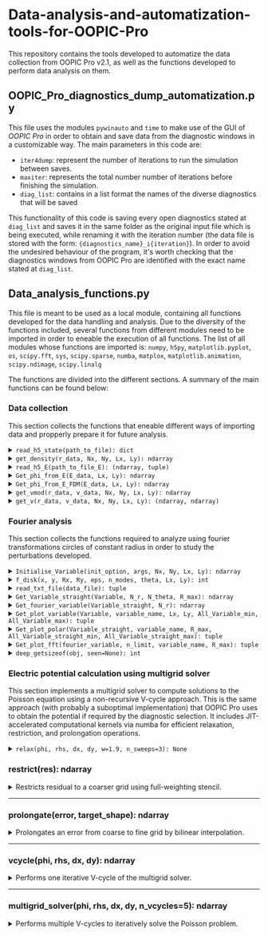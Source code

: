 # Data-analysis-and-automatization-tools-for-OOPIC-Pro

This repository contains the tools developed to automatize the data collection from  OOPIC Pro v2.1, as well as the functions developed to perform data analysis on them.


## OOPIC_Pro_diagnostics_dump_automatization.py

This file uses the modules `pywinauto` and `time` to make use of the GUI of *OOPIC Pro* in order to obtain and save data from the diagnostic windows in a customizable way.
The main parameters in this code are:
* `iter4dump`: represent the number of iterations to run the simulation between saves.
* `maxiter`: represents the total number number of iterations before finishing the simulation.
* `diag_list`: contains in a list format the names of the diverse diagnostics that will be saved
  
This functionality of this code is saving every open diagnostics stated at `diag_list` and saves it in the same folder as the original input file which is being executed, while renaming it with the iteration number (the data file is stored with the form: `{diagnostics_name}_i{iteration}`). In order to avoid the undesired behaviour of the program, it's worth checking that the diagnostics windows from OOPIC Pro are identified with the exact name stated at `diag_list`.


## Data_analysis_functions.py

This file is meant to be used as a local module, containing all functions developed for the data handling and analysis. Due to the diversity of the functions included, several functions from different modules need to be imported in order to eneable the execution of all functions. The list of all modules whose functions are imported is:
`numpy`, `h5py`, `matplotlib.pyplot`, `os`, `scipy.fft`, `sys`, `scipy.sparse`, `numba`, `matplox`, `matplotlib.animation`, `scipy.ndimage`, `scipy.linalg`

The functions are divided into the different sections. A summary of the main functions can be found below:

### Data collection

This section collects the functions that eneable different ways of importing data and propperly prepare it for future analysis.

<details> <summary><code>read_h5_state(path_to_file): dict</code></summary> <p> Loads particle position and velocity data from an HDF5 file.<br> <b>path_to_file</b>: Path to the .h5 file containing simulation state data.<br> <b>dict</b>: Dictionary with keys per time step, each containing 'r' (2×N) and 'v' (3×N) NumPy arrays for positions and velocities. </p> </details>
<details> <summary><code>get_density(r_data, Nx, Ny, Lx, Ly): ndarray</code></summary> <p> Computes 2D particle density histogram.<br> <b>r_data</b>: 2×N array of positions.<br> <b>Nx, Ny</b>: Number of bins in x and y directions.<br> <b>Lx, Ly</b>: Domain lengths in x and y.<br> <b>ndarray</b>: (Nx, Ny) array of particle counts per bin. </p> </details>
<details> <summary><code>read_h5_E(path_to_file_E): (ndarray, tuple)</code></summary> <p> Loads electric field data from an HDF5 file.<br> <b>path_to_file_E</b>: Path to the .h5 file containing electric field data.<br> <b>ndarray</b>: (T, Nx, Ny) array of electric field data.<br> <b>tuple</b>: Domain info as (Nx, Ny, Lx, Ly). </p> </details>
<details> <summary><code>Get_phi_from_E(E_data, Lx, Ly): ndarray</code></summary> <p> Computes scalar potential from electric field using FFT-based method.<br> <b>E_data</b>: (2, Nx, Ny) array of E-field components.<br> <b>Lx, Ly</b>: Domain lengths.<br> <b>ndarray</b>: (Nx, Ny) array of scalar potential phi. </p> </details>
<details> <summary><code>Get_phi_from_E_FDM(E_data, Lx, Ly): ndarray</code></summary> <p> Computes scalar potential from electric field using finite difference method.<br> <b>E_data</b>: (2, Nx, Ny) array of E-field components.<br> <b>Lx, Ly</b>: Domain lengths.<br> <b>ndarray</b>: (Nx, Ny) array of scalar potential phi. </p> </details>
<details> <summary><code>get_vmod(r_data, v_data, Nx, Ny, Lx, Ly): ndarray</code></summary> <p> Computes spatial map of average velocity magnitude per grid cell.<br> <b>r_data</b>: 2×N array of positions.<br> <b>v_data</b>: 2×N array of velocity components.<br> <b>Nx, Ny</b>: Grid size.<br> <b>Lx, Ly</b>: Domain lengths.<br> <b>ndarray</b>: (Nx, Ny) array of average velocity magnitudes. </p> </details>
<details> <summary><code>get_v(r_data, v_data, Nx, Ny, Lx, Ly): (ndarray, ndarray)</code></summary> <p> Computes spatial map of average velocity vector components.<br> <b>r_data</b>: 2×N array of positions.<br> <b>v_data</b>: 2×N array of velocity components.<br> <b>Nx, Ny</b>: Grid size.<br> <b>Lx, Ly</b>: Domain lengths.<br> <b>ndarray, ndarray</b>: Two (Nx, Ny) arrays for x and y components of mean velocity. </p> </details>

### Fourier analysis

This section collects the functions required to analyze using fourier transformations circles of constant radius in order to study the perturbations developed.

<details> <summary><code>Initialise_Variable(init_option, args, Nx, Ny, Lx, Ly): ndarray</code></summary> <p> Initializes a 2D variable grid either from a parametric shape or file data.<br> <b>init_option</b>: Initialization type (0 = disk-based, 1 = file-based).<br> <b>args</b>: Arguments tuple. If 0: (eps, n_modes, Rx, Ry). If 1: (directory, filename).<br> <b>Nx, Ny</b>: Grid resolution.<br> <b>Lx, Ly</b>: Domain dimensions.<br> <b>ndarray</b>: Initialized (Nx, Ny) array. </p> </details>
<details> <summary><code>f_disk(x, y, Rx, Ry, eps, n_modes, theta, Lx, Ly): int</code></summary> <p> Defines a perturbed elliptical disk shape for grid initialization.<br> <b>x, y</b>: Coordinates.<br> <b>Rx, Ry</b>: Radii in x and y.<br> <b>eps</b>: Perturbation amplitude.<br> <b>n_modes</b>: Number of modes in perturbation.<br> <b>theta</b>: Angular coordinate.<br> <b>Lx, Ly</b>: Domain size.<br> <b>int</b>: 1 if point is inside perturbed disk, else 0. </p> </details>
<details> <summary><code>read_txt_file(data_file): tuple</code></summary> <p> Reads structured variable data from a text file.<br> <b>data_file</b>: Path to text file.<br> <b>tuple</b>: Lists of m, n indices, x, y coordinates, and variable values. </p> </details>
<details> <summary><code>Get_Variable_straight(Variable, N_r, N_theta, R_max): ndarray</code></summary> <p> Converts a 2D cartesian variable field into polar coordinate sampling.<br> <b>Variable</b>: 2D input array.<br> <b>N_r</b>: Number of radial divisions.<br> <b>N_theta</b>: Number of angular divisions.<br> <b>R_max</b>: Maximum radius of domain.<br> <b>ndarray</b>: (N_r, N_theta) array in polar form. </p> </details>
<details> <summary><code>Get_fourier_variable(Variable_straight, N_r): ndarray</code></summary> <p> Computes the FFT of the variable along each radius in polar coordinates.<br> <b>Variable_straight</b>: (N_r, N_theta) array in polar form.<br> <b>N_r</b>: Number of radial divisions.<br> <b>ndarray</b>: (N_r, N_modes) array of Fourier amplitudes. </p> </details>
<details> <summary><code>Get_plot_variable(Variable, variable_name, Lx, Ly, All_Variable_min, All_Variable_max): tuple</code></summary> <p> Generates a heatmap plot of a variable in cartesian coordinates.<br> <b>Variable</b>: 2D variable array.<br> <b>variable_name</b>: Label for the variable.<br> <b>Lx, Ly</b>: Domain dimensions.<br> <b>All_Variable_min, All_Variable_max</b>: Color scale limits.<br> <b>tuple</b>: Matplotlib figure, image, and iteration text handle. </p> </details>
<details> <summary><code>Get_plot_polar(Variable_straight, variable_name, R_max, All_Variable_straight_min, All_Variable_straight_max): tuple</code></summary> <p> Plots the variable as a function of radius and angle in polar form.<br> <b>Variable_straight</b>: (N_r, N_theta) array in polar form.<br> <b>variable_name</b>: Label for the variable.<br> <b>R_max</b>: Maximum radius.<br> <b>All_Variable_straight_min, All_Variable_straight_max</b>: Color scale limits.<br> <b>tuple</b>: Matplotlib figure, image, and iteration text handle. </p> </details>
<details> <summary><code>Get_plot_fft(fourier_variable, n_limit, variable_name, R_max): tuple</code></summary> <p> Plots the Fourier spectrum along each radius.<br> <b>fourier_variable</b>: FFT data (N_r, N_modes).<br> <b>n_limit</b>: Max number of modes to display.<br> <b>variable_name</b>: Name of the variable.<br> <b>R_max</b>: Maximum radius.<br> <b>tuple</b>: Matplotlib figure, image, and iteration text handle. </p> </details>
<details> <summary><code>deep_getsizeof(obj, seen=None): int</code></summary> <p> Recursively computes the total memory usage of a Python object including its contents.<br> <b>obj</b>: Any Python object.<br> <b>seen</b>: Set of visited object IDs to avoid circular references.<br> <b>int</b>: Total memory size in bytes. </p> </details>


### Electric potential calculation using multigrid solver

This section implements a multigrid solver to compute solutions to the Poisson equation using a non-recursive V-cycle approach. This is the same approach (with probably a suboptimal implementation) that OOPIC Pro uses to obtain the potential if required by the diagnostic selection. It includes JIT-accelerated computational kernels via numba for efficient relaxation, restriction, and prolongation operations.


<details>
<summary>
  <code>relax(phi, rhs, dx, dy, w=1.9, n_sweeps=3): None</code>
  </summary>
<p>
Performs Red-Black Gauss-Seidel relaxation with over-relaxation. Updates the solution array <code>phi</code> in-place by smoothing using multiple sweeps. It first updates the "red" points ((i+j) even), then the "black" points ((i+j) odd).

<b>Parameters:</b><br>
- <code>phi</code>: 2D ndarray, current solution estimate.<br>
- <code>rhs</code>: 2D ndarray, right-hand side of the Poisson equation.<br>
- <code>dx</code>, <code>dy</code>: float, grid spacing in x and y.<br>
- <code>w</code>: float, over-relaxation factor (default 1.9).<br>
- <code>n_sweeps</code>: int, number of relaxation sweeps (default 3).<br>

No return value, modifies <code>phi</code> in-place.
</p>
</details>

### restrict(res): ndarray
<details>
<summary>Restricts residual to a coarser grid using full-weighting stencil.</summary>
<p>
Reduces the resolution of the residual array <code>res</code> to a coarser grid by applying a weighted average over a 3x3 stencil. Boundaries use simple averaging if full stencil is unavailable.

<b>Parameters:</b><br>
- <code>res</code>: 2D ndarray, residual on fine grid.<br>

<b>Returns:</b><br>
- 2D ndarray of restricted residual on the coarser grid.
</p>
</details>

---

### prolongate(error, target_shape): ndarray
<details>
<summary>Prolongates an error from coarse to fine grid by bilinear interpolation.</summary>
<p>
Interpolates the coarse grid <code>error</code> to a finer grid of shape <code>target_shape</code> using bilinear interpolation with explicit loops to enable JIT compilation.

<b>Parameters:</b><br>
- <code>error</code>: 2D ndarray, error on coarse grid.<br>
- <code>target_shape</code>: tuple (int, int), desired shape of fine grid.<br>

<b>Returns:</b><br>
- 2D ndarray of interpolated error on fine grid.
</p>
</details>

---

### vcycle(phi, rhs, dx, dy): ndarray
<details>
<summary>Performs one iterative V-cycle of the multigrid solver.</summary>
<p>
Constructs a multigrid hierarchy by restriction down to coarsest grid (smallest dimension ≤ 7), performs smoothing, then prolongates corrections upward.

<b>Parameters:</b><br>
- <code>phi</code>: 2D ndarray, initial solution estimate.<br>
- <code>rhs</code>: 2D ndarray, right-hand side.<br>
- <code>dx</code>, <code>dy</code>: float, grid spacing.<br>

<b>Returns:</b><br>
- 2D ndarray, updated solution after one V-cycle.
</p>
</details>

---

### multigrid_solver(phi, rhs, dx, dy, n_vcycles=5): ndarray
<details>
<summary>Performs multiple V-cycles to iteratively solve the Poisson problem.</summary>
<p>
Repeatedly applies the <code>vcycle</code> function to progressively improve the solution estimate <code>phi</code>.

<b>Parameters:</b><br>
- <code>phi</code>: 2D ndarray, initial guess.<br>
- <code>rhs</code>: 2D ndarray, right-hand side.<br>
- <code>dx</code>, <code>dy</code>: float, grid spacing.<br>
- <code>n_vcycles</code>: int, number of V-cycles (default 5).<br>

<b>Returns:</b><br>
- 2D ndarray, refined solution after all cycles.
</p>
</details>

